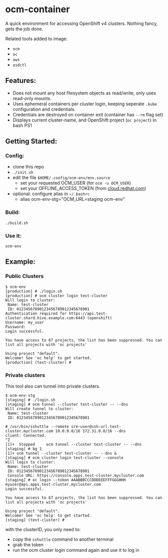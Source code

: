# ocm-container

A quick environment for accessing OpenShift v4 clusters. Nothing fancy, gets the job done.

Related tools added to image:
* `ocm`
* `oc`
* `aws`
* `osdctl`

## Features:
* Does not mount any host filesystem objects as read/write, only uses read-only mounts.
* Uses ephemeral containers per cluster login, keeping seperate `.kube` configuration and credentials.
* Credentials are destroyed on container exit (container has `--rm` flag set)
* Displays current cluster-name, and OpenShift project (`oc project`) in bash PS1

## Getting Started:

### Config:

* clone this repo
* `./init.sh`
* edit the file `$HOME/.config/ocm-env/env.source`
  * set your requested OCM_USER (for `ocm -u OCM_USER`)
  * set your OFFLINE_ACCESS_TOKEN (from [cloud.redhat.com](https://cloud.redhat.com/))
* optional: configure alias in `~/.bashrc`
  * alias ocm-env-stg="OCM_URL=staging ocm-env"

### Build:

```
./build.sh
```

### Use it:
```
ocm-env
```

## Example:

### Public Clusters

```
$ ocm-env
[production] # ./login.sh
[production] # ocm cluster login test-cluster
Will login to cluster:
 Name: test-cluster
 ID: 01234567890123456789012345678901
Authentication required for https://api.test-cluster.shard.hive.example.com:6443 (openshift)
Username: my_user
Password:
Login successful.

You have access to 67 projects, the list has been suppressed. You can list all projects with 'oc projects'

Using project "default".
Welcome! See 'oc help' to get started.
[production] (test-cluster) #
```

### Private clusters
This tool also can tunnel into private clusters.

```
$ ocm-env-stg
[staging] # ./login.sh
[staging] # ocm tunnel --cluster test-cluster -- --dns
Will create tunnel to cluster:
 Name: test-cluster
 ID: 01234567890123456789012345678901

# /usr/bin/sshuttle --remote sre-user@ssh-url.test-cluster.mycluster.com 10.0.0.0/16 172.31.0.0/16 --dns
client: Connected.
^Z
[1]+  Stopped     ocm tunnel --cluster test-cluster -- --dns
[staging] # bg 1
[1]+ ocm tunnel --cluster test-cluster -- --dns &
[staging] # ocm cluster login test-cluster --console
Will login to cluster:
 Name: test-cluster
 ID: 01234567890123456789012345678901
 Console URL: https://console.apps.test-cluster.mycluster.com
[staging] # oc login --token AAABBBCCCDDDEEEFFFGGGHHH myuser@api.apps.test-cluster.mycluster.com
Login successful.

You have access to 67 projects, the list has been suppressed. You can list all projects with 'oc projects'

Using project "default".
Welcome! See 'oc help' to get started.
[staging] (test-cluster) #
```

with the clusterID, you only need to:
- copy the `sshuttle` command to another terminal
- grab the token
- run the ocm cluster login command again and use it to log in
